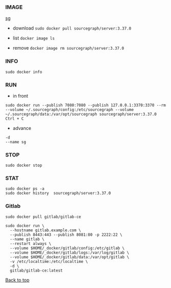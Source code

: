 ### IMAGE
[sg](https://hub.docker.com/r/sourcegraph/server)
- download
`sudo docker pull sourcegraph/server:3.37.0`

- list 
`docker image ls`

- remove
`docker image rm sourcegraph/server:3.37.0`



### INFO
`sudo docker info`

### RUN

- in front
```
sudo docker run --publish 7080:7080 --publish 127.0.0.1:3370:3370 --rm --volume ~/.sourcegraph/config:/etc/sourcegraph --volume ~/.sourcegraph/data:/var/opt/sourcegraph sourcegraph/server:3.37.0
Ctrl + C
```

- advance
```
-d
--name sg
```

### STOP
`sudo docker stop`

### STAT
```
sudo docker ps -a
sudo docker history  sourcegraph/server:3.37.0

```

### Gitlab
```
sudo docker pull gitlab/gitlab-ce

sudo docker run \
  --hostname gitlab.example.com \
  --publish 8443:443 --publish 8081:80 -p 2222:22 \
  --name gitlab \
  --restart always \
  --volume $HOME/_docker/gitlab/config:/etc/gitlab \
  --volume $HOME/_docker/gitlab/logs:/var/log/gitlab \
  --volume $HOME/_docker/gitlab/data:/var/opt/gitlab \
  -v /etc/localtime:/etc/localtime \
  -d \
  gitlab/gitlab-ce:latest
```

<a href="#top">Back to top</a>
